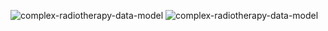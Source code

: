 ![complex-radiotherapy-data-model](https://github.com/user-attachments/assets/1fbfc9ae-a830-4bf9-b809-6eaa8796d5e3)
![complex-radiotherapy-data-model](https://github.com/user-attachments/assets/1fbfc9ae-a830-4bf9-b809-6eaa8796d5e3)
